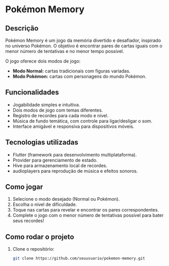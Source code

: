 # Pokémon Memory

## Descrição

Pokémon Memory é um jogo da memória divertido e desafiador, inspirado no universo Pokémon. O objetivo é encontrar pares de cartas iguais com o menor número de tentativas e no menor tempo possível.

O jogo oferece dois modos de jogo:

- **Modo Normal:** cartas tradicionais com figuras variadas.
- **Modo Pokémon:** cartas com personagens do mundo Pokémon.

## Funcionalidades

- Jogabilidade simples e intuitiva.
- Dois modos de jogo com temas diferentes.
- Registro de recordes para cada modo e nível.
- Música de fundo temática, com controle para ligar/desligar o som.
- Interface amigável e responsiva para dispositivos móveis.

## Tecnologias utilizadas

- Flutter (framework para desenvolvimento multiplataforma).
- Provider para gerenciamento de estado.
- Hive para armazenamento local de recordes.
- audioplayers para reprodução de música e efeitos sonoros.

## Como jogar

1. Selecione o modo desejado (Normal ou Pokémon).
2. Escolha o nível de dificuldade.
3. Toque nas cartas para revelar e encontrar os pares correspondentes.
4. Complete o jogo com o menor número de tentativas possível para bater seus recordes!

## Como rodar o projeto

1. Clone o repositório:
   ```bash
   git clone https://github.com/seuusuario/pokemon-memory.git
   ```

